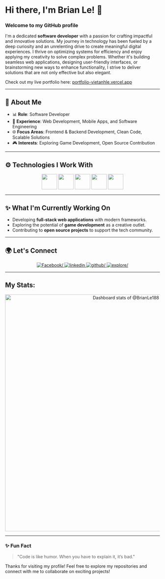 # Hi there, I'm Brian Le! 👋 


### Welcome to my GitHub profile

I'm a dedicated **software developer** with a passion for crafting impactful and innovative solutions. My journey in technology has been fueled by a deep curiosity and an unrelenting drive to create meaningful digital experiences. I thrive on optimizing systems for efficiency and enjoy applying my creativity to solve complex problems. Whether it's building seamless web applications, designing user-friendly interfaces, or brainstorming new ways to enhance functionality, I strive to deliver solutions that are not only effective but also elegant.

Check out my live portfolio here: [portfolio-vietanhle.vercel.app](https://portfolio-vietanhle.vercel.app/)

---

## 🎨 About Me

- 📊 **Role**: Software Developer
- 📝 **Experience**: Web Development, Mobile Apps, and Software Engineering
- 🌐 **Focus Areas**: Frontend & Backend Development, Clean Code, Scalable Solutions
- 🎮 **Interests**: Exploring Game Development, Open Source Contribution

---

## ⚙️ Technologies I Work With
<div align=center>
    <img width=50 src="https://cdn.jsdelivr.net/gh/devicons/devicon/icons/typescript/typescript-original.svg" />
    <img width=50 src="https://cdn.jsdelivr.net/gh/devicons/devicon/icons/javascript/javascript-original.svg" />
    <img width=50 src="https://cdn.jsdelivr.net/gh/devicons/devicon/icons/nodejs/nodejs-original.svg" />
    <img width=50 src="https://cdn.jsdelivr.net/gh/devicons/devicon/icons/react/react-original.svg" />
    <img width=50 src="https://cdn.jsdelivr.net/gh/devicons/devicon/icons/nextjs/nextjs-original.svg" />
</div>

---

## ✨ What I'm Currently Working On

- Developing **full-stack web applications** with modern frameworks.
- Exploring the potential of **game development** as a creative outlet.
- Contributing to **open source projects** to support the tech community.

---

## 🌍 Let's Connect

<div align="center">
    <a href=https://www.facebook.com/profile.php?id=100009701613657 target="_blank">
            <img src=https://img.shields.io/badge/Lê_Việt_Anh-%2300acee.svg?color=405DE6&style=for-the-badge&logo=facebook&logoColor=white  alt=Facebook/>
    </a>
    <a href=https://www.linkedin.com/in/viet-anh-le-033b29227/ target="_blank">
            <img src=https://img.shields.io/badge/Viet_Anh_Le-%2300acee.svg?color=02baed&style=for-the-badge&logo=linkedin&logoColor=white alt=linkedin />
    </a>
    <a href=https://github.com/BrianLe188>
            <img src=https://img.shields.io/badge/VietAnh188-%2300acee.svg?color=afb3ba&style=for-the-badge&logo=github&logoColor=white alt=github/>
    </a>
    <a href=https://portfolio-vietanhle.vercel.app>
            <img src=https://img.shields.io/badge/VietAnh188-%2300acee.svg?color=1fb2bb&style=for-the-badge&logo=website&logoColor=white alt=explore/>
    </a>
</div>

---


## My Stats:

<div align="center">
    <a href="https://next.ossinsight.io/widgets/official/compose-user-dashboard-stats?user_id=84785332" target="_blank" style="display: block" align="center">
      <picture>
        <source media="(prefers-color-scheme: dark)" srcset="https://next.ossinsight.io/widgets/official/compose-user-dashboard-stats/thumbnail.png?user_id=84785332&image_size=auto&color_scheme=dark" width="771" height="auto">
        <img alt="Dashboard stats of @BrianLe188" src="https://next.ossinsight.io/widgets/official/compose-user-dashboard-stats/thumbnail.png?user_id=84785332&image_size=auto&color_scheme=light" width="771" height="auto">
      </picture>
    </a>    
</div>

---

### ✨ Fun Fact
> "Code is like humor. When you have to explain it, it’s bad."

Thanks for visiting my profile! Feel free to explore my repositories and connect with me to collaborate on exciting projects!
